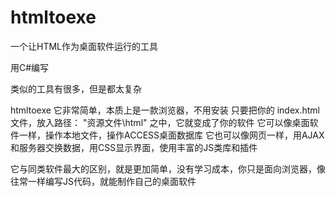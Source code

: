 # htmltoexe
一个让HTML作为桌面软件运行的工具

用C#编写 

类似的工具有很多，但是都太复杂

htmltoexe 它非常简单，本质上是一款浏览器，不用安装
只要把你的 index.html 文件，放入路径： "资源文件\html" 之中，它就变成了你的软件
它可以像桌面软件一样，操作本地文件，操作ACCESS桌面数据库
它也可以像网页一样，用AJAX和服务器交换数据，用CSS显示界面，使用丰富的JS类库和插件 

它与同类软件最大的区别，就是更加简单，没有学习成本，你只是面向浏览器，像往常一样编写JS代码，就能制作自己的桌面软件

